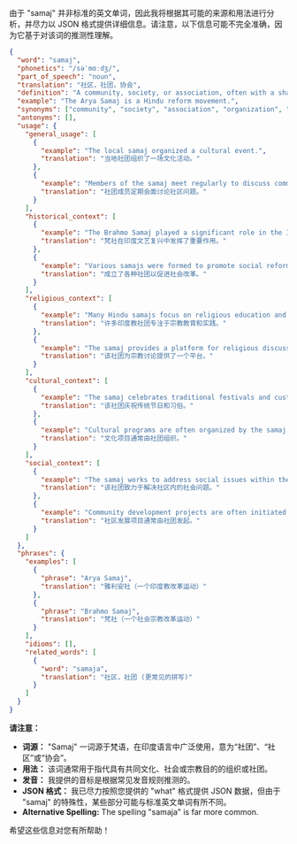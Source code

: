 由于 "samaj" 并非标准的英文单词，因此我将根据其可能的来源和用法进行分析，并尽力以 JSON 格式提供详细信息。请注意，以下信息可能不完全准确，因为它基于对该词的推测性理解。

```json
{
  "word": "samaj",
  "phonetics": "/səˈmɑːdʒ/",
  "part_of_speech": "noun",
  "translation": "社区，社团，协会",
  "definition": "A community, society, or association, often with a shared cultural, social, or religious purpose. Commonly used in Indian languages.",
  "example": "The Arya Samaj is a Hindu reform movement.",
  "synonyms": ["community", "society", "association", "organization", "group"],
  "antonyms": [],
  "usage": {
    "general_usage": [
      {
        "example": "The local samaj organized a cultural event.",
        "translation": "当地社团组织了一场文化活动。"
      },
      {
        "example": "Members of the samaj meet regularly to discuss community issues.",
        "translation": "社团成员定期会面讨论社区问题。"
      }
    ],
    "historical_context": [
      {
        "example": "The Brahmo Samaj played a significant role in the Indian Renaissance.",
        "translation": "梵社在印度文艺复兴中发挥了重要作用。"
      },
      {
        "example": "Various samajs were formed to promote social reform.",
        "translation": "成立了各种社团以促进社会改革。"
      }
    ],
    "religious_context": [
      {
        "example": "Many Hindu samajs focus on religious education and practice.",
        "translation": "许多印度教社团专注于宗教教育和实践。"
      },
      {
        "example": "The samaj provides a platform for religious discussions.",
        "translation": "该社团为宗教讨论提供了一个平台。"
      }
    ],
    "cultural_context": [
      {
        "example": "The samaj celebrates traditional festivals and customs.",
        "translation": "该社团庆祝传统节日和习俗。"
      },
      {
        "example": "Cultural programs are often organized by the samaj.",
        "translation": "文化项目通常由社团组织。"
      }
    ],
    "social_context": [
      {
        "example": "The samaj works to address social issues within the community.",
        "translation": "该社团致力于解决社区内的社会问题。"
      },
      {
        "example": "Community development projects are often initiated by the samaj.",
        "translation": "社区发展项目通常由社团发起。"
      }
    ]
  },
  "phrases": {
    "examples": [
      {
        "phrase": "Arya Samaj",
        "translation": "雅利安社（一个印度教改革运动）"
      },
      {
        "phrase": "Brahmo Samaj",
        "translation": "梵社（一个社会宗教改革运动）"
      }
    ],
    "idioms": [],
	"related_words": [
      {
        "word": "samaja",
        "translation": "社区，社团 (更常见的拼写)"
      }
    ]
  }
}
```

**请注意：**

*   **词源：** "Samaj" 一词源于梵语，在印度语言中广泛使用，意为“社团”、“社区”或“协会”。
*   **用法：** 该词通常用于指代具有共同文化、社会或宗教目的的组织或社团。
*   **发音：** 我提供的音标是根据常见发音规则推测的。
*   **JSON 格式：** 我已尽力按照您提供的 "what" 格式提供 JSON 数据，但由于 "samaj" 的特殊性，某些部分可能与标准英文单词有所不同。
*  **Alternative Spelling:** The spelling "samaja" is far more common.

希望这些信息对您有所帮助！
 